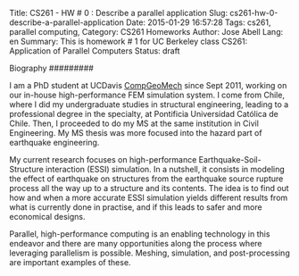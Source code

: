 Title: CS261 - HW # 0 : Describe a parallel application
Slug: cs261-hw-0-describe-a-parallel-application
Date: 2015-01-29 16:57:28
Tags: cs261, parallel computing, 
Category: CS261 Homeworks
Author: Jose Abell
Lang: en
Summary: This is homework # 1 for UC Berkeley class CS261: Application of Parallel Computers
Status: draft

Biography
#########

I am a PhD student at UCDavis [CompGeoMech][CompGeoMech] since Sept 2011, working on our in-house high-performance FEM simulation system. I come from Chile, where I did my undergraduate studies in structural engineering, leading to a professional degree in the specialty, at Pontificia Universidad Católica de Chile. Then, I proceeded to do my MS at the same institution in Civil Engineering. My MS thesis was more focused into the hazard part of earthquake engineering. 

My current research focuses on high-performance Earthquake-Soil-Structure interaction (ESSI) simulation. In a nutshell, it consists in modeling the effect of earthquake on structures from the earthquake source rupture process all the way up to a structure and its contents. The idea is to find out how and when a more accurate ESSI simulation yields different results from what is currently done in practise, and if this leads to safer and more economical designs. 

Parallel, high-performance computing is an enabling technology in this endeavor and there are many opportunities along the process where leveraging parallelism is possible. Meshing, simulation, and post-processing are important examples of these. 





[CompGeoMech]: http://sokocalo.engr.ucdavis.edu/~jeremic/